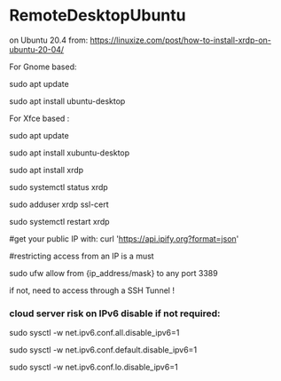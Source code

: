 # RemoteDesktopUbuntu

on Ubuntu 20.4   from:  https://linuxize.com/post/how-to-install-xrdp-on-ubuntu-20-04/

For Gnome based:

sudo apt update

sudo apt install ubuntu-desktop


For Xfce based :

sudo apt update

sudo apt install xubuntu-desktop




sudo apt install xrdp 

sudo systemctl status xrdp

sudo adduser xrdp ssl-cert 

sudo systemctl restart xrdp



#get your public IP with:   curl 'https://api.ipify.org?format=json'

#restricting access from an IP is a must    

sudo ufw allow from {ip_address/mask} to any port 3389


if not, need to access through a SSH Tunnel !




### cloud server risk on IPv6 disable if not required:
sudo sysctl -w net.ipv6.conf.all.disable_ipv6=1

sudo sysctl -w net.ipv6.conf.default.disable_ipv6=1

sudo sysctl -w net.ipv6.conf.lo.disable_ipv6=1

